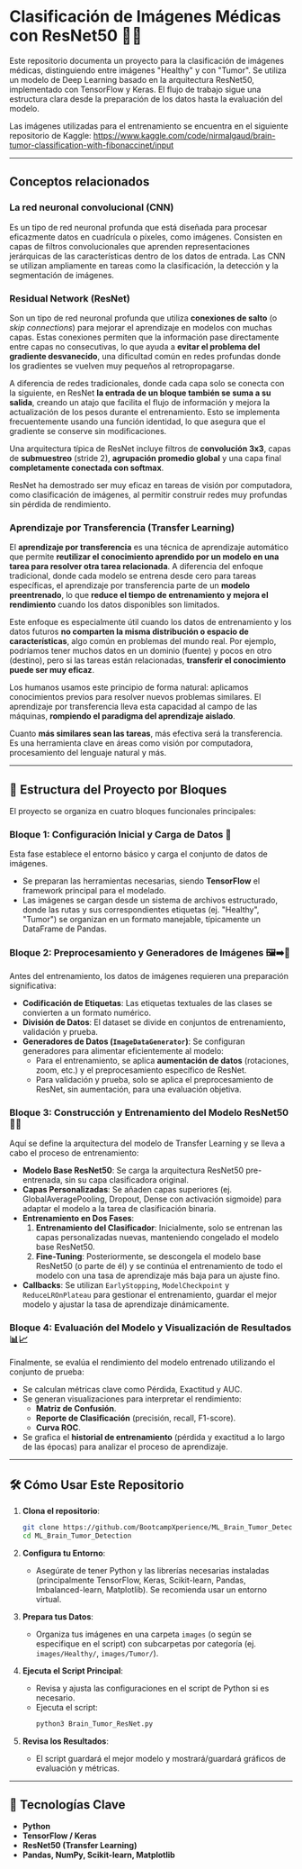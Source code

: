 # Clasificación de Imágenes Médicas con ResNet50 🧠🔬

Este repositorio documenta un proyecto para la clasificación de imágenes médicas, distinguiendo entre imágenes "Healthy" y con "Tumor". Se utiliza un modelo de Deep Learning basado en la arquitectura ResNet50, implementado con TensorFlow y Keras. El flujo de trabajo sigue una estructura clara desde la preparación de los datos hasta la evaluación del modelo.

Las imágenes utilizadas para el entrenamiento se encuentra en el siguiente repositorio de Kaggle:
https://www.kaggle.com/code/nirmalgaud/brain-tumor-classification-with-fibonaccinet/input

---

## Conceptos relacionados

### La red neuronal convolucional (CNN)
Es un tipo de red neuronal profunda que está diseñada para procesar eficazmente datos en cuadrícula o píxeles, como imágenes. Consisten en capas de filtros convolucionales que aprenden representaciones jerárquicas de las características dentro de los datos de entrada. Las CNN se utilizan ampliamente en tareas como la clasificación, la detección y la segmentación de imágenes.



### Residual Network (ResNet)
Son un tipo de red neuronal profunda que utiliza **conexiones de salto** (o *skip connections*) para mejorar el aprendizaje en modelos con muchas capas. Estas conexiones permiten que la información pase directamente entre capas no consecutivas, lo que ayuda a **evitar el problema del gradiente desvanecido**, una dificultad común en redes profundas donde los gradientes se vuelven muy pequeños al retropropagarse.

A diferencia de redes tradicionales, donde cada capa solo se conecta con la siguiente, en ResNet **la entrada de un bloque también se suma a su salida**, creando un atajo que facilita el flujo de información y mejora la actualización de los pesos durante el entrenamiento. Esto se implementa frecuentemente usando una función identidad, lo que asegura que el gradiente se conserve sin modificaciones.

Una arquitectura típica de ResNet incluye filtros de **convolución 3x3**, capas de **submuestreo** (stride 2), **agrupación promedio global** y una capa final **completamente conectada con softmax**.

ResNet ha demostrado ser muy eficaz en tareas de visión por computadora, como clasificación de imágenes, al permitir construir redes muy profundas sin pérdida de rendimiento.



### Aprendizaje por Transferencia (Transfer Learning)

El **aprendizaje por transferencia** es una técnica de aprendizaje automático que permite **reutilizar el conocimiento aprendido por un modelo en una tarea para resolver otra tarea relacionada**. A diferencia del enfoque tradicional, donde cada modelo se entrena desde cero para tareas específicas, el aprendizaje por transferencia parte de un **modelo preentrenado**, lo que **reduce el tiempo de entrenamiento y mejora el rendimiento** cuando los datos disponibles son limitados.

Este enfoque es especialmente útil cuando los datos de entrenamiento y los datos futuros **no comparten la misma distribución o espacio de características**, algo común en problemas del mundo real. Por ejemplo, podríamos tener muchos datos en un dominio (fuente) y pocos en otro (destino), pero si las tareas están relacionadas, **transferir el conocimiento puede ser muy eficaz**.

Los humanos usamos este principio de forma natural: aplicamos conocimientos previos para resolver nuevos problemas similares. El aprendizaje por transferencia lleva esta capacidad al campo de las máquinas, **rompiendo el paradigma del aprendizaje aislado**.

Cuanto **más similares sean las tareas**, más efectiva será la transferencia. Es una herramienta clave en áreas como visión por computadora, procesamiento del lenguaje natural y más.

---


## 🚀 Estructura del Proyecto por Bloques

El proyecto se organiza en cuatro bloques funcionales principales:

### Bloque 1: **Configuración Inicial y Carga de Datos** 📂
Esta fase establece el entorno básico y carga el conjunto de datos de imágenes.
- Se preparan las herramientas necesarias, siendo **TensorFlow** el framework principal para el modelado.
- Las imágenes se cargan desde un sistema de archivos estructurado, donde las rutas y sus correspondientes etiquetas (ej. "Healthy", "Tumor") se organizan en un formato manejable, típicamente un DataFrame de Pandas.

### Bloque 2: **Preprocesamiento y Generadores de Imágenes** 🖼️➡️🔢
Antes del entrenamiento, los datos de imágenes requieren una preparación significativa:
- **Codificación de Etiquetas**: Las etiquetas textuales de las clases se convierten a un formato numérico.
- **División de Datos**: El dataset se divide en conjuntos de entrenamiento, validación y prueba.
- **Generadores de Datos (`ImageDataGenerator`)**: Se configuran generadores para alimentar eficientemente al modelo:
    - Para el entrenamiento, se aplica **aumentación de datos** (rotaciones, zoom, etc.) y el preprocesamiento específico de ResNet.
    - Para validación y prueba, solo se aplica el preprocesamiento de ResNet, sin aumentación, para una evaluación objetiva.

### Bloque 3: **Construcción y Entrenamiento del Modelo ResNet50** 🧠🔧
Aquí se define la arquitectura del modelo de Transfer Learning y se lleva a cabo el proceso de entrenamiento:
- **Modelo Base ResNet50**: Se carga la arquitectura ResNet50 pre-entrenada, sin su capa clasificadora original.
- **Capas Personalizadas**: Se añaden capas superiores (ej. GlobalAveragePooling, Dropout, Dense con activación sigmoide) para adaptar el modelo a la tarea de clasificación binaria.
- **Entrenamiento en Dos Fases**:
    1.  **Entrenamiento del Clasificador**: Inicialmente, solo se entrenan las capas personalizadas nuevas, manteniendo congelado el modelo base ResNet50.
    2.  **Fine-Tuning**: Posteriormente, se descongela el modelo base ResNet50 (o parte de él) y se continúa el entrenamiento de todo el modelo con una tasa de aprendizaje más baja para un ajuste fino.
- **Callbacks**: Se utilizan `EarlyStopping`, `ModelCheckpoint` y `ReduceLROnPlateau` para gestionar el entrenamiento, guardar el mejor modelo y ajustar la tasa de aprendizaje dinámicamente.

### Bloque 4: **Evaluación del Modelo y Visualización de Resultados** 📊📈
Finalmente, se evalúa el rendimiento del modelo entrenado utilizando el conjunto de prueba:
- Se calculan métricas clave como Pérdida, Exactitud y AUC.
- Se generan visualizaciones para interpretar el rendimiento:
    - **Matriz de Confusión**.
    - **Reporte de Clasificación** (precisión, recall, F1-score).
    - **Curva ROC**.
- Se grafica el **historial de entrenamiento** (pérdida y exactitud a lo largo de las épocas) para analizar el proceso de aprendizaje.

---

## 🛠️ Cómo Usar Este Repositorio

1.  **Clona el repositorio**:
    ```bash
    git clone https://github.com/BootcampXperience/ML_Brain_Tumor_Detection.git
    cd ML_Brain_Tumor_Detection
    ```

2.  **Configura tu Entorno**:
    *   Asegúrate de tener Python y las librerías necesarias instaladas (principalmente TensorFlow, Keras, Scikit-learn, Pandas, Imbalanced-learn, Matplotlib). Se recomienda usar un entorno virtual.

3.  **Prepara tus Datos**:
    *   Organiza tus imágenes en una carpeta `images` (o según se especifique en el script) con subcarpetas por categoría (ej. `images/Healthy/`, `images/Tumor/`).

4.  **Ejecuta el Script Principal**:
    *   Revisa y ajusta las configuraciones en el script de Python si es necesario.
    *   Ejecuta el script:
        ```bash
        python3 Brain_Tumor_ResNet.py
        ```

5.  **Revisa los Resultados**:
    *   El script guardará el mejor modelo y mostrará/guardará gráficos de evaluación y métricas.

---

## 🔬 Tecnologías Clave

*   **Python**
*   **TensorFlow / Keras**
*   **ResNet50 (Transfer Learning)**
*   **Pandas, NumPy, Scikit-learn, Matplotlib**
